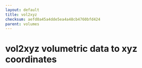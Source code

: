 ```yaml
---
layout: default
title: vol2xyz
checksum: aefd0a45a4dde5ea4a48cb4760bfd424
parent: volumes
---
```



 
# vol2xyz volumetric data to xyz coordinates
